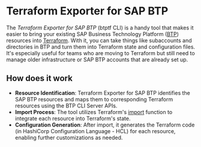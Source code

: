 # Terraform Exporter for SAP BTP

The *Terraform Exporter for SAP BTP* (btptf CLI) is a handy tool that makes it easier to bring your existing SAP Business Technology Platform ([BTP](https://www.sap.com/products/technology-platform/what-is-sap-business-technology-platform.html)) resources into [Terraform](https://www.terraform.io/). With it, you can take things like subaccounts and directories in BTP and turn them into Terraform state and configuration files. It's especially useful for teams who are moving to Terraform but still need to manage older infrastructure or SAP BTP accounts that are already set up.


## How does it work

- **Resource Identification**: Terraform Exporter for SAP BTP identifies the SAP BTP resources and maps them to corresponding Terraform resources using the BTP CLI Server APIs.
- **Import Process**: The tool utilizes Terraform's [import](https://developer.hashicorp.com/terraform/cli/import) function to integrate each resource into Terraform's state.
- **Configuration Generation**: After import, it generates the Terraform code (in HashiCorp Configuration Language - HCL) for each resource, enabling further customizations as needed.


